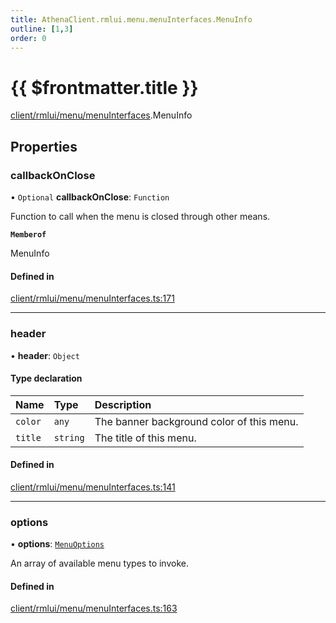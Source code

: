 ```yaml
---
title: AthenaClient.rmlui.menu.menuInterfaces.MenuInfo
outline: [1,3]
order: 0
---
```


# {{ $frontmatter.title }}


[client/rmlui/menu/menuInterfaces](../modules/client_rmlui_menu_menuInterfaces.md).MenuInfo

## Properties

### callbackOnClose

• `Optional` **callbackOnClose**: `Function`

Function to call when the menu is closed through other means.

**`Memberof`**

MenuInfo

#### Defined in

[client/rmlui/menu/menuInterfaces.ts:171](https://github.com/Stuyk/altv-athena/blob/d9b1cbb/src/core/client/rmlui/menu/menuInterfaces.ts#L171)

___

### header

• **header**: `Object`

#### Type declaration

| Name | Type | Description |
| :------ | :------ | :------ |
| `color` | `any` | The banner background color of this menu. |
| `title` | `string` | The title of this menu. |

#### Defined in

[client/rmlui/menu/menuInterfaces.ts:141](https://github.com/Stuyk/altv-athena/blob/d9b1cbb/src/core/client/rmlui/menu/menuInterfaces.ts#L141)

___

### options

• **options**: [`MenuOptions`](../modules/client_rmlui_menu_menuInterfaces.md#MenuOptions)

An array of available menu types to invoke.

#### Defined in

[client/rmlui/menu/menuInterfaces.ts:163](https://github.com/Stuyk/altv-athena/blob/d9b1cbb/src/core/client/rmlui/menu/menuInterfaces.ts#L163)
